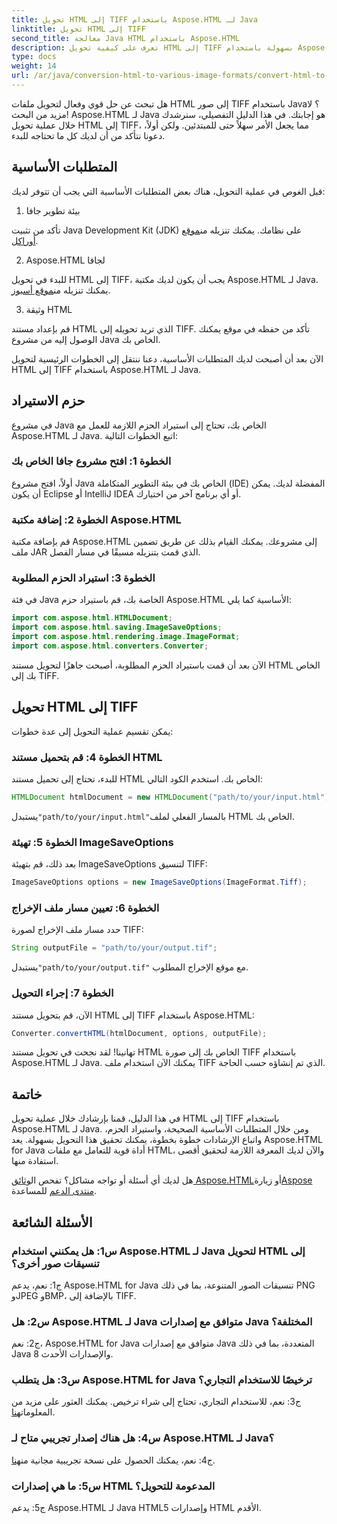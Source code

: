 ```yaml
---
title: تحويل HTML إلى TIFF باستخدام Aspose.HTML لـ Java
linktitle: تحويل HTML إلى TIFF
second_title: معالجة Java HTML باستخدام Aspose.HTML
description: تعرف على كيفية تحويل HTML إلى TIFF بسهولة باستخدام Aspose.HTML لـ Java. دليل خطوة بخطوة للتعامل الفعال مع المستندات.
type: docs
weight: 14
url: /ar/java/conversion-html-to-various-image-formats/convert-html-to-tiff/
---
```

هل تبحث عن حل قوي وفعال لتحويل ملفات HTML إلى صور TIFF باستخدام Java؟ لا مزيد من البحث! Aspose.HTML لـ Java هو إجابتك. في هذا الدليل التفصيلي، سنرشدك خلال عملية تحويل HTML إلى TIFF، مما يجعل الأمر سهلاً حتى للمبتدئين. ولكن أولاً، دعونا نتأكد من أن لديك كل ما تحتاجه للبدء.

## المتطلبات الأساسية

قبل الغوص في عملية التحويل، هناك بعض المتطلبات الأساسية التي يجب أن تتوفر لديك:

1. بيئة تطوير جافا

 تأكد من تثبيت Java Development Kit (JDK) على نظامك. يمكنك تنزيله من[موقع أوراكل](https://www.oracle.com/java/technologies/javase-downloads.html).

2. Aspose.HTML لجافا

 للبدء في تحويل HTML إلى TIFF، يجب أن يكون لديك مكتبة Aspose.HTML لـ Java. يمكنك تنزيله من[موقع أسبوز](https://releases.aspose.com/html/java/).

3. وثيقة HTML

قم بإعداد مستند HTML الذي تريد تحويله إلى TIFF. تأكد من حفظه في موقع يمكنك الوصول إليه من مشروع Java الخاص بك.

الآن بعد أن أصبحت لديك المتطلبات الأساسية، دعنا ننتقل إلى الخطوات الرئيسية لتحويل HTML إلى TIFF باستخدام Aspose.HTML لـ Java.

## حزم الاستيراد

في مشروع Java الخاص بك، تحتاج إلى استيراد الحزم اللازمة للعمل مع Aspose.HTML لـ Java. اتبع الخطوات التالية:

### الخطوة 1: افتح مشروع جافا الخاص بك

أولاً، افتح مشروع Java الخاص بك في بيئة التطوير المتكاملة (IDE) المفضلة لديك. يمكن أن يكون Eclipse أو IntelliJ IDEA أو أي برنامج آخر من اختيارك.

### الخطوة 2: إضافة مكتبة Aspose.HTML

قم بإضافة مكتبة Aspose.HTML إلى مشروعك. يمكنك القيام بذلك عن طريق تضمين ملف JAR الذي قمت بتنزيله مسبقًا في مسار الفصل.

### الخطوة 3: استيراد الحزم المطلوبة

في فئة Java الخاصة بك، قم باستيراد حزم Aspose.HTML الأساسية كما يلي:

```java
import com.aspose.html.HTMLDocument;
import com.aspose.html.saving.ImageSaveOptions;
import com.aspose.html.rendering.image.ImageFormat;
import com.aspose.html.converters.Converter;
```

الآن بعد أن قمت باستيراد الحزم المطلوبة، أصبحت جاهزًا لتحويل مستند HTML الخاص بك إلى TIFF.

## تحويل HTML إلى TIFF

يمكن تقسيم عملية التحويل إلى عدة خطوات:

### الخطوة 4: قم بتحميل مستند HTML

للبدء، تحتاج إلى تحميل مستند HTML الخاص بك. استخدم الكود التالي:

```java
HTMLDocument htmlDocument = new HTMLDocument("path/to/your/input.html");
```

 يستبدل`"path/to/your/input.html"`بالمسار الفعلي لملف HTML الخاص بك.

### الخطوة 5: تهيئة ImageSaveOptions

بعد ذلك، قم بتهيئة ImageSaveOptions لتنسيق TIFF:

```java
ImageSaveOptions options = new ImageSaveOptions(ImageFormat.Tiff);
```

### الخطوة 6: تعيين مسار ملف الإخراج

حدد مسار ملف الإخراج لصورة TIFF:

```java
String outputFile = "path/to/your/output.tif";
```

 يستبدل`"path/to/your/output.tif"` مع موقع الإخراج المطلوب.

### الخطوة 7: إجراء التحويل

الآن، قم بتحويل مستند HTML إلى TIFF باستخدام Aspose.HTML:

```java
Converter.convertHTML(htmlDocument, options, outputFile);
```

تهانينا! لقد نجحت في تحويل مستند HTML الخاص بك إلى صورة TIFF باستخدام Aspose.HTML لـ Java. يمكنك الآن استخدام ملف TIFF الذي تم إنشاؤه حسب الحاجة.

## خاتمة

في هذا الدليل، قمنا بإرشادك خلال عملية تحويل HTML إلى TIFF باستخدام Aspose.HTML لـ Java. ومن خلال المتطلبات الأساسية الصحيحة، واستيراد الحزم، واتباع الإرشادات خطوة بخطوة، يمكنك تحقيق هذا التحويل بسهولة. يعد Aspose.HTML for Java أداة قوية للتعامل مع ملفات HTML، والآن لديك المعرفة اللازمة لتحقيق أقصى استفادة منها.

 هل لديك أي أسئلة أو تواجه مشاكل؟ تفحص ال[وثائق Aspose.HTML](https://reference.aspose.com/html/java/)أو زيارة[Aspose منتدى الدعم](https://forum.aspose.com/) للمساعدة.

## الأسئلة الشائعة

### س1: هل يمكنني استخدام Aspose.HTML لـ Java لتحويل HTML إلى تنسيقات صور أخرى؟

ج1: نعم، يدعم Aspose.HTML for Java تنسيقات الصور المتنوعة، بما في ذلك PNG وJPEG وBMP، بالإضافة إلى TIFF.

### س2: هل Aspose.HTML لـ Java متوافق مع إصدارات Java المختلفة؟

ج2: نعم، Aspose.HTML for Java متوافق مع إصدارات Java المتعددة، بما في ذلك Java 8 والإصدارات الأحدث.

### س3: هل يتطلب Aspose.HTML for Java ترخيصًا للاستخدام التجاري؟

 ج3: نعم، للاستخدام التجاري، تحتاج إلى شراء ترخيص. يمكنك العثور على مزيد من المعلومات[هنا](https://purchase.aspose.com/buy).

### س4: هل هناك إصدار تجريبي متاح لـ Aspose.HTML لـ Java؟

 ج4: نعم، يمكنك الحصول على نسخة تجريبية مجانية من[هنا](https://releases.aspose.com/html/java).

### س5: ما هي إصدارات HTML المدعومة للتحويل؟

ج5: يدعم Aspose.HTML لـ Java HTML5 وإصدارات HTML الأقدم.